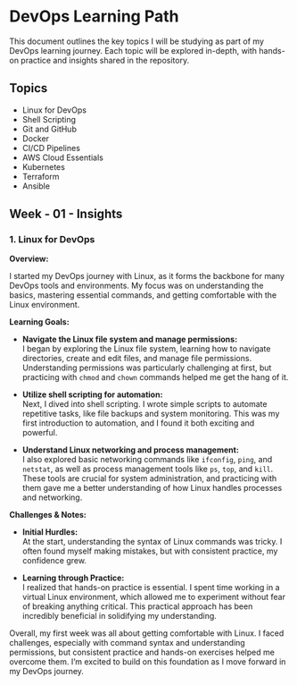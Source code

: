# DevOps Learning Path

This document outlines the key topics I will be studying as part of my DevOps learning journey. Each topic will be explored in-depth, with hands-on practice and insights shared in the repository.

## Topics

- Linux for DevOps
- Shell Scripting
- Git and GitHub
- Docker
- CI/CD Pipelines
- AWS Cloud Essentials
- Kubernetes
- Terraform
- Ansible

## Week - 01 - Insights

### 1. Linux for DevOps

**Overview:**

I started my DevOps journey with Linux, as it forms the backbone for many DevOps tools and environments. My focus was on understanding the basics, mastering essential commands, and getting comfortable with the Linux environment.

**Learning Goals:**

- **Navigate the Linux file system and manage permissions:**  
  I began by exploring the Linux file system, learning how to navigate directories, create and edit files, and manage file permissions. Understanding permissions was particularly challenging at first, but practicing with `chmod` and `chown` commands helped me get the hang of it.

- **Utilize shell scripting for automation:**  
  Next, I dived into shell scripting. I wrote simple scripts to automate repetitive tasks, like file backups and system monitoring. This was my first introduction to automation, and I found it both exciting and powerful.

- **Understand Linux networking and process management:**  
  I also explored basic networking commands like `ifconfig`, `ping`, and `netstat`, as well as process management tools like `ps`, `top`, and `kill`. These tools are crucial for system administration, and practicing with them gave me a better understanding of how Linux handles processes and networking.

**Challenges & Notes:**

- **Initial Hurdles:**  
  At the start, understanding the syntax of Linux commands was tricky. I often found myself making mistakes, but with consistent practice, my confidence grew.

- **Learning through Practice:**  
  I realized that hands-on practice is essential. I spent time working in a virtual Linux environment, which allowed me to experiment without fear of breaking anything critical. This practical approach has been incredibly beneficial in solidifying my understanding.

Overall, my first week was all about getting comfortable with Linux. I faced challenges, especially with command syntax and understanding permissions, but consistent practice and hands-on exercises helped me overcome them. I’m excited to build on this foundation as I move forward in my DevOps journey.